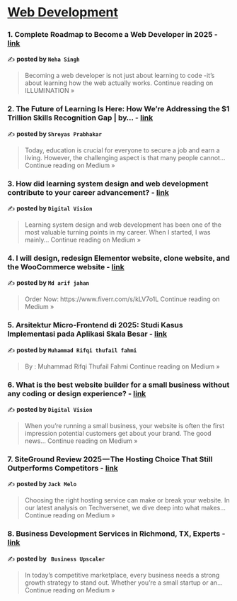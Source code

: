
<h1><a href=https://medium.com/tag/web-development/recommended target="_blank" rel="noopener noreferrer">Web Development</a></h1>
<h3>1.  Complete Roadmap to Become a Web Developer in 2025 - <a href="https://medium.com/illumination/complete-roadmap-to-become-a-web-developer-in-2025-31fd05e1acc3?source=rss------web_development-5" target="_blank" rel="noopener noreferrer">link</a></h3>

✍️ **posted by `Neha Singh`**

<blockquote>Becoming a web developer is not just about learning to code -it’s about learning how the web actually works.
Continue reading on ILLUMINATION »</blockquote>

<h3>2. The Future of Learning Is Here: How We’re Addressing the $1 Trillion Skills Recognition Gap | by… - <a href="https://pshreyasgowda1997.medium.com/the-future-of-learning-is-here-how-were-solving-the-1-trillion-skills-recognition-gap-cd6efb7ace59?source=rss------web_development-5" target="_blank" rel="noopener noreferrer">link</a></h3>

✍️ **posted by `Shreyas Prabhakar`**

<blockquote>Today, education is crucial for everyone to secure a job and earn a living. However, the challenging aspect is that many people cannot…
Continue reading on Medium »</blockquote>

<h3>3. How did learning system design and web development contribute to your career advancement? - <a href="https://medium.com/@digital-vision/how-did-learning-system-design-and-web-development-contribute-to-your-career-advancement-34c6e725fb63?source=rss------web_development-5" target="_blank" rel="noopener noreferrer">link</a></h3>

✍️ **posted by `Digital Vision`**

<blockquote>Learning system design and web development has been one of the most valuable turning points in my career. When I started, I was mainly…
Continue reading on Medium »</blockquote>

<h3>4. I will design, redesign Elementor website, clone website, and the WooCommerce website - <a href="https://medium.com/@mdarifjahan138/i-will-design-redesign-elementor-website-clone-website-and-the-woocommerce-website-d4043511224b?source=rss------web_development-5" target="_blank" rel="noopener noreferrer">link</a></h3>

✍️ **posted by `Md arif jahan`**

<blockquote>Order Now: https://www.fiverr.com/s/kLV7o1L
Continue reading on Medium »</blockquote>

<h3>5. Arsitektur Micro-Frontend di 2025: Studi Kasus Implementasi pada Aplikasi Skala Besar - <a href="https://medium.com/@muhammadrifqi1719/arsitektur-micro-frontend-di-2025-studi-kasus-implementasi-pada-aplikasi-skala-besar-9203826fea0f?source=rss------web_development-5" target="_blank" rel="noopener noreferrer">link</a></h3>

✍️ **posted by `Muhammad Rifqi thufail fahmi`**

<blockquote>By : Muhammad Rifqi Thufail Fahmi
Continue reading on Medium »</blockquote>

<h3>6. What is the best website builder for a small business without any coding or design experience? - <a href="https://medium.com/@digital-vision/what-is-the-best-website-builder-for-a-small-business-without-any-coding-or-design-experience-0f72d03cd2df?source=rss------web_development-5" target="_blank" rel="noopener noreferrer">link</a></h3>

✍️ **posted by `Digital Vision`**

<blockquote>When you’re running a small business, your website is often the first impression potential customers get about your brand. The good news…
Continue reading on Medium »</blockquote>

<h3>7.  SiteGround Review 2025 — The Hosting Choice That Still Outperforms Competitors - <a href="https://medium.com/@melojack45/siteground-review-2025-the-hosting-choice-that-still-outperforms-competitors-2275e3e34cb4?source=rss------web_development-5" target="_blank" rel="noopener noreferrer">link</a></h3>

✍️ **posted by `Jack Melo`**

<blockquote>Choosing the right hosting service can make or break your website. In our latest analysis on Techversenet, we dive deep into what makes…
Continue reading on Medium »</blockquote>

<h3>8. Business Development Services in Richmond, TX, Experts - <a href="https://medium.com/@businessupscalers/business-development-services-in-richmond-tx-experts-c1f405a317d3?source=rss------web_development-5" target="_blank" rel="noopener noreferrer">link</a></h3>

✍️ **posted by ` Business Upscaler`**

<blockquote>In today’s competitive marketplace, every business needs a strong growth strategy to stand out. Whether you’re a small startup or an…
Continue reading on Medium »</blockquote>

